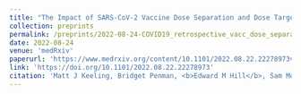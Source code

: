 ```yaml
---
title: "The Impact of SARS-CoV-2 Vaccine Dose Separation and Dose Targeting on Hospital Admissions and Deaths from COVID-19 in England"
collection: preprints
permalink: /preprints/2022-08-24-COVID19_retrospective_vacc_dose_separation_modelling
date: 2022-08-24
venue: 'medRxiv'
paperurl: 'https://www.medrxiv.org/content/10.1101/2022.08.22.22278973v1.full.pdf'
link: 'https://doi.org/10.1101/2022.08.22.22278973'
citation: 'Matt J Keeling, Bridget Penman, <b>Edward M Hill</b>, Sam Moore. (2022). &quot;The Impact of SARS-CoV-2 Vaccine Dose Separation and Dose Targeting on Hospital Admissions and Deaths from COVID-19 in England.&quot; <i>medRxiv</i>. doi:10.1101&#47;2022.08.22.22278973.'
---
```

